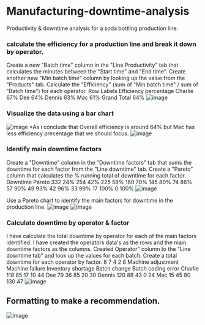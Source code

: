 # Manufacturing-downtime-analysis
Productivity &amp; downtime analysis for a soda bottling production line.
### calculate the efficiency for a production line and break it down by operator.
Create a new "Batch time" column in the "Line Productivity" tab that calculates the minutes between the "Start time" and "End time".
Create another new "Min batch time" column by looking up the value from the "Products" tab.
Calculate the "Efficiency" (sum of "Min batch time" / sum of "Batch time") for each operator.
Row Labels	Efficiency percentage
Charlie	67%
Dee	64%
Dennis	63%
Mac	61%
Grand Total	64%
![image](https://github.com/user-attachments/assets/1fcef8ea-2c37-4e12-8e71-32bd31a5edf3)
### Visualize the data using a bar chart
![image](https://github.com/user-attachments/assets/88800933-22d2-4a7c-b3ee-e00f55406103)
*As i conclude that Overall efficiency is around 64% 
but Mac has less efficiency precentage that we should focus.
![image](https://github.com/user-attachments/assets/505233ec-72eb-4469-96f9-0547c19d76d8)
### Identify main downtime factors
Create a "Downtime" column in the "Downtime factors" tab that sums the downtime for each factor from the "Line downtime" tab.
Create a "Pareto" column that calculates the % running total of downtime for each factor.
Downtime	Pareto
332	24%
254	42%
225	58%
160	70%
145	80%
74	86%
57	90%
49	93%
42	96%
33	99%
17	100%
0	100%
![image](https://github.com/user-attachments/assets/85704888-0166-4f62-9519-ba4273f074df)

Use a Pareto chart to identify the main factors for downtime in the production line.
![image](https://github.com/user-attachments/assets/b5e06857-8081-42f1-95ca-caa0a141451a)
![image](https://github.com/user-attachments/assets/652fc623-10c9-49e8-b741-0d70374b7bd2)

### Calculate downtime by operator & factor
I have calculate the total downtime by operator for each of the main factors identified.
I have created the operators data's as the rows and the main downtime factors as the columns.
Created Operator" column to the "Line downtime tab" and look up the values for each batch.
Create a total downtime for each operator by factor.
	6	7	4	2	8
	Machine adjustment	Machine failure	Inventory shortage	Batch change	Batch coding error
Charlie	118	85	17	10	44
Dee	79	36	85	20	30
Dennis	120	88	43	0	24
Mac	15	45	80	130	47
![image](https://github.com/user-attachments/assets/c16f7260-9daf-4b29-88eb-a2d26c8a145e)

## Formatting to make a recommendation.
![image](https://github.com/user-attachments/assets/3f0f233a-ac39-4092-a55d-ee30b80e6f26)


